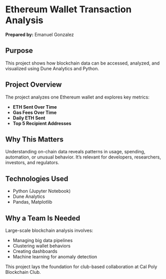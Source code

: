 # Ethereum Wallet Transaction Analysis
**Prepared by:** Emanuel Gonzalez

## Purpose
This project shows how blockchain data can be accessed, analyzed, and visualized using Dune Analytics and Python. 

## Project Overview
The project analyzes one Ethereum wallet and explores key metrics:
- **ETH Sent Over Time**
- **Gas Fees Over Time**
- **Daily ETH Sent**
- **Top 5 Recipient Addresses**

## Why This Matters
Understanding on-chain data reveals patterns in usage, spending, automation, or unusual behavior. It’s relevant for developers, researchers, investors, and regulators.

## Technologies Used
- Python (Jupyter Notebook)
- Dune Analytics
- Pandas, Matplotlib

## Why a Team Is Needed
Large-scale blockchain analysis involves:
- Managing big data pipelines
- Clustering wallet behaviors
- Creating dashboards
- Machine learning for anomaly detection

This project lays the foundation for club-based collaboration at Cal Poly Blockchain Club.
